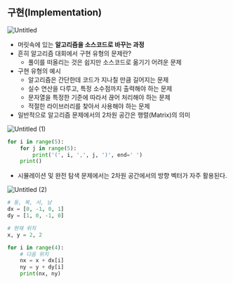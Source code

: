 ## 구현(Implementation)

![Untitled](https://user-images.githubusercontent.com/90624848/170692004-2ff85e43-2ec9-4018-9b2f-130669fc3fd4.png)

- 머릿속에 있는 **알고리즘을 소스코드로 바꾸는 과정**
- 흔히 알고리즘 대회에서 구현 유형의 문제란?
    - 풀이를 떠올리는 것은 쉽지만 소스코드로 옮기기 어려운 문제
- 구현 유형의 예시
    - 알고리즘은 간단한데 코드가 지나칠 만큼 길어지는 문제
    - 실수 연산을 다루고, 특정 소수점까지 출력해야 하는 문제
    - 문자열을 특정한 기준에 따라서 끊어 처리해야 하는 문제
    - 적절한 라이브러리를 찾아서 사용해야 하는 문제
- 일반적으로 알고리즘 문제에서의 2차원 공간은 행렬(Matrix)의 의미

![Untitled (1)](https://user-images.githubusercontent.com/90624848/170692002-e5327bea-9e8e-46a3-a524-ea96d564ef33.png)
```python
for i in range(5):
	for j in range(5):
		print('(', i, ',', j, ')', end=' ')
	print()
```
- 시뮬레이션 및 완전 탐색 문제에서는 2차원 공간에서의 방향 벡터가 자주 활용된다.

![Untitled (2)](https://user-images.githubusercontent.com/90624848/170691998-913cbfc2-b6d4-4a29-9dbc-87839fd6fad2.png)


```python
# 동, 북, 서, 남
dx = [0, -1, 0, 1]
dy = [1, 0, -1, 0]

# 현재 위치
x, y = 2, 2

for i in range(4):
	# 다음 위치
	nx = x + dx[i]
	ny = y + dy[i]
	print(nx, ny)
```
